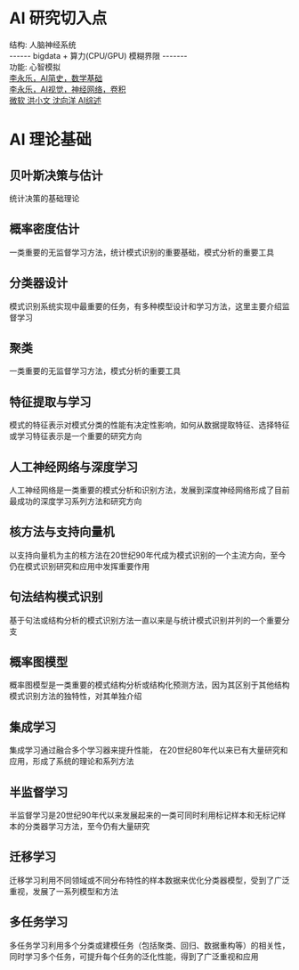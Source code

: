 # AI 研究切入点    
结构: 人脑神经系统   
------ bigdata + 算力(CPU/GPU)  模糊界限 -------     
功能: 心智模拟   
[李永乐，AI简史，数学基础](https://www.ixigua.com/6937289753200951844?logTag=ZNexPj_PCvOYAkE7mv63_)     
[李永乐，AI视觉，神经网络，卷积](https://www.ixigua.com/6937948172207522307?logTag=QofuTPgtxxMyZD9-c67Nn)    
[微软 洪小文 沈向洋 AI综述](https://ke.pbcsf.net/live_pc/l_60320a39e4b0f176aed314d6)

# AI 理论基础
## 贝叶斯决策与估计
统计决策的基础理论
## 概率密度估计
一类重要的无监督学习方法，统计模式识别的重要基础，模式分析的重要工具
## 分类器设计
模式识别系统实现中最重要的任务，有多种模型设计和学习方法，这里主要介绍监督学习
## 聚类
一类重要的无监督学习方法，模式分析的重要工具
## 特征提取与学习
模式的特征表示对模式分类的性能有决定性影响，如何从数据提取特征、选择特征或学习特征表示是一个重要的研究方向
## 人工神经网络与深度学习
人工神经网络是一类重要的模式分析和识别方法，发展到深度神经网络形成了目前最成功的深度学习系列方法和研究方向
## 核方法与支持向量机
以支持向量机为主的核方法在20世纪90年代成为模式识别的一个主流方向，至今仍在模式识别研究和应用中发挥重要作用
## 句法结构模式识别
基于句法或结构分析的模式识别方法一直以来是与统计模式识别并列的一个重要分支
## 概率图模型
概率图模型是一类重要的模式结构分析或结构化预测方法，因为其区别于其他结构模式识别方法的独特性，对其单独介绍
## 集成学习
集成学习通过融合多个学习器来提升性能， 在20世纪80年代以来已有大量研究和应用，形成了系统的理论和系列方法
## 半监督学习
半监督学习是20世纪90年代以来发展起来的一类可同时利用标记样本和无标记样本的分类器学习方法，至今仍有大量研究
## 迁移学习
迁移学习利用不同领域或不同分布特性的样本数据来优化分类器模型，受到了广泛重视，发展了一系列模型和方法
## 多任务学习
多任务学习利用多个分类或建模任务（包括聚类、回归、数据重构等）的相关性，同时学习多个任务，可提升每个任务的泛化性能，得到了广泛重视和应用


